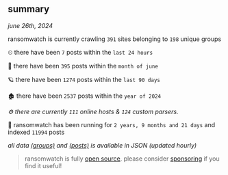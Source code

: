 
## summary
_june 26th, 2024_

ransomwatch is currently crawling `391` sites belonging to `198` unique groups

⏲ there have been `7` posts within the `last 24 hours`

🦈 there have been `395` posts within the `month of june`

🪐 there have been `1274` posts within the `last 90 days`

🏚 there have been `2537` posts within the `year of 2024`

_⚙️ there are currently `111` online hosts & `124` custom parsers._

🦕 ransomwatch has been running for `2 years, 9 months and 21 days` and indexed `11994` posts

_all data  [(groups)](http://ransomwhat.telemetry.ltd/groups) and [(posts)](http://ransomwhat.telemetry.ltd/posts) is available in JSON (updated hourly)_

> ransomwatch is fully [open source](https://github.com/joshhighet/ransomwatch#ransomwatch--). please consider [sponsoring](https://github.com/sponsors/joshhighet) if you find it useful!
